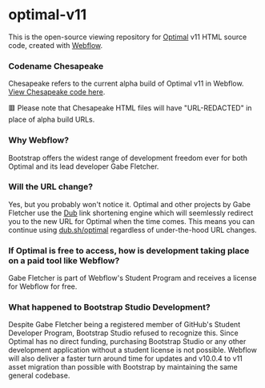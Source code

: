 # optimal-v11
This is the open-source viewing repository for [Optimal](https://dub.sh/optimal) v11 HTML source code, created with [Webflow](https://webflow.com).
### Codename Chesapeake
Chesapeake refers to the current alpha build of Optimal v11 in Webflow. [View Chesapeake code here](https://github.com/gabefletch/optimal-v11/tree/main/Chesapeake%20Alpha).

🟥 Please note that Chesapeake HTML files will have "URL-REDACTED" in place of alpha build URLs.
### Why Webflow?
Bootstrap offers the widest range of development freedom ever for both Optimal and its lead developer Gabe Fletcher. 

### Will the URL change?
Yes, but you probably won't notice it. Optimal and other projects by Gabe Fletcher use the [Dub](https://dub.sh) link shortening engine which will seemlessly redirect you to the new URL for Optimal when the time comes. This means you can continue using [dub.sh/optimal](https://readymag.com/optimal/splash) regardless of under-the-hood URL changes.

### If Optimal is free to access, how is development taking place on a paid tool like Webflow?
Gabe Fletcher is part of Webflow's Student Program and receives a license for Webflow for free. 

### What happened to Bootstrap Studio Development?
Despite Gabe Fletcher being a registered member of GitHub's Student Developer Program, Bootstrap Studio refused to recognize this. Since Optimal has no direct funding, purchasing Bootstrap Studio or any other development application without a student license is not possible. Webflow will also deliver a faster turn around time for updates and v10.0.4 to v11 asset migration than possible with Bootstrap by maintaining the same general codebase. 
